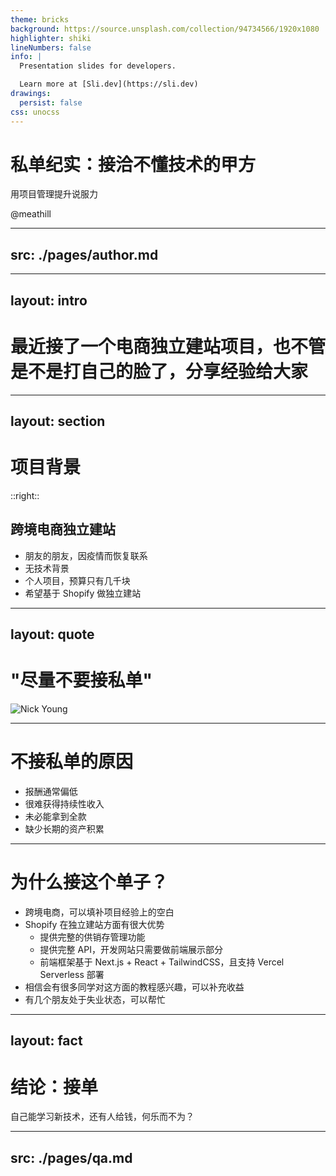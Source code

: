 ```yaml
---
theme: bricks
background: https://source.unsplash.com/collection/94734566/1920x1080
highlighter: shiki
lineNumbers: false
info: |
  Presentation slides for developers.

  Learn more at [Sli.dev](https://sli.dev)
drawings:
  persist: false
css: unocss
---
```


# 私单纪实：接洽不懂技术的甲方

用项目管理提升说服力

<div class="pt-8">
  <span @click="$slidev.nav.next" class="px-2 py-1 rounded cursor-pointer" hover="bg-white bg-opacity-10">
    @meathill
  </span>
</div>

<div class="abs-br m-6 flex gap-2">
  <a href="https://github.com/meathill/my-workshop" target="_blank" alt="GitHub"
    class="text-xl icon-btn opacity-50 !border-none !hover:text-white">
    <carbon-logo-github />
  </a>
</div>

---
src: ./pages/author.md
---

---
layout: intro
---

# 最近接了一个电商独立建站项目，也不管是不是打自己的脸了，分享经验给大家

---
layout: section
---

# 项目背景

::right::

## 跨境电商独立建站

* 朋友的朋友，因疫情而恢复联系
* 无技术背景
* 个人项目，预算只有几千块
* 希望基于 Shopify 做独立建站

---
layout: quote
---

# "尽量不要接私单"

<v-click>

<img alt="Nick Young" src="/nick-young.jpg" class="h-32 block mx-auto" />

</v-click>

---

# 不接私单的原因

* 报酬通常偏低
* 很难获得持续性收入
* 未必能拿到全款
* 缺少长期的资产积累

---

# 为什么接这个单子？

* 跨境电商，可以填补项目经验上的空白
* Shopify 在独立建站方面有很大优势
    * 提供完整的供销存管理功能
    * 提供完整 API，开发网站只需要做前端展示部分
    * 前端框架基于 Next.js + React + TailwindCSS，且支持 Vercel Serverless 部署
* 相信会有很多同学对这方面的教程感兴趣，可以补充收益
* 有几个朋友处于失业状态，可以帮忙

---
layout: fact
---

# 结论：接单

自己能学习新技术，还有人给钱，何乐而不为？

---
src: ./pages/qa.md
---
